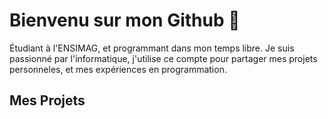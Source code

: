 # Bienvenu sur mon Github 👋

Étudiant à l'ENSIMAG, et programmant dans mon temps libre. Je suis passionné par l'informatique, j'utilise ce compte pour partager mes projets personneles, et mes expériences en programmation.

## Mes Projets

